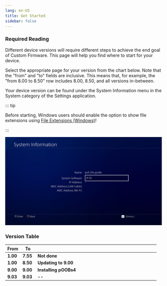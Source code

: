 ```yaml
---
lang: en-US
title: Get Started
sidebar: false
---
```


### Required Reading

Different device versions will require different steps to achieve the end goal of Custom Firmware. This page will help you find where to start for your device.

Select the appropriate page for your version from the chart below. Note that the "from" and "to" fields are inclusive. This means that, for example, the "from 8.00 to 8.50" row includes 8.00, 8.50, and all versions in-between.

Your device version can be found under the System Information menu in the System category of the Settings application.

::: tip

Before starting, Windows users should enable the option to show file extensions using [File Extensions (Windows)](file-extensions-(windows))!

:::

![Screenshot of PS4 System Settings](/assets/images/ps4update.jpg)

### Version Table

<table>
  <colgroup><col style="width: 10%;"><col style="width: 10%;"><col style="width: 80%;"></colgroup>
  <thead>
    <tr>
      <th>From</th>
      <th>To</th>
      <th></th>
    </tr>
  </thead>
  <tbody style="font-weight: bold;">
    <tr>
      <td>1.00</td>
      <td>7.55</td>
      <td>Not done</td>
    </tr>
    <tr>
      <td>1.00</td>
      <td>8.50</td>
      <td><router-link to="updating-to-9.00.html">Updating to 9.00</router-link></td>
    </tr>
    <tr>
      <td>9.00</td>
      <td>9.00</td>
      <td><router-link to="installing-poobs4.html">Installing pOOBs4</router-link></td>
    </tr>
    <tr>
      <td>9.03</td>
      <td>9.03</td>
      <td>--</td>
    </tr>
  </tbody>
</table>
